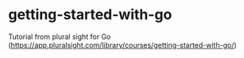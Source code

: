 # getting-started-with-go
Tutorial from plural sight for Go (https://app.pluralsight.com/library/courses/getting-started-with-go/)
